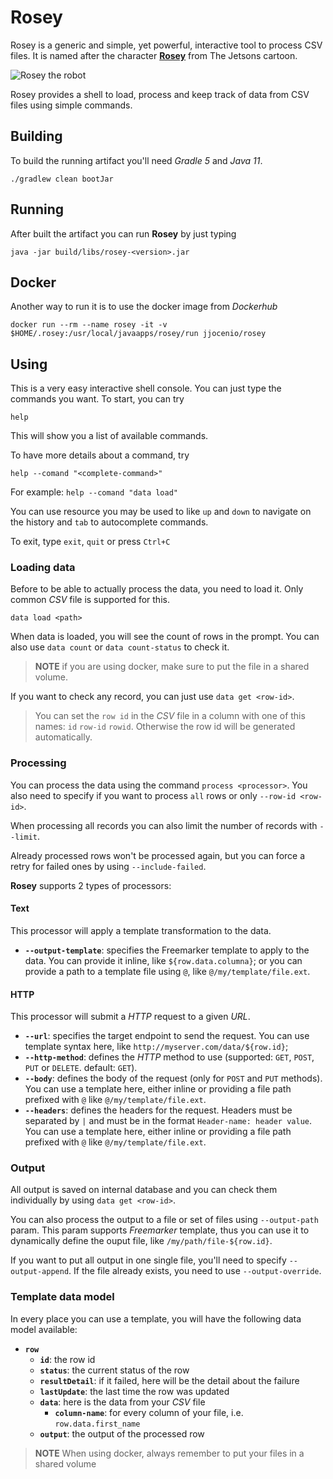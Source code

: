 # Rosey
Rosey is a generic and simple, yet powerful, interactive tool to process CSV files. It is named after the character **[Rosey](https://thejetsons.fandom.com/wiki/Rosey)** from The Jetsons cartoon.

![Rosey the robot](https://vignette.wikia.nocookie.net/thejetsons/images/1/15/Rosie_The_Robot_The_Jetsons_&_WWE_Robo-WrestleMania_%282%29.png/revision/latest/top-crop/width/300/height/300?cb=20200808224502)

Rosey provides a shell to load, process and keep track of data from CSV files using simple commands.

## Building 
To build the running artifact you'll need *Gradle 5* and *Java 11*.

    ./gradlew clean bootJar

## Running
After built the artifact you can run **Rosey** by just typing

    java -jar build/libs/rosey-<version>.jar

## Docker
Another way to run it is to use the docker image from *Dockerhub*

    docker run --rm --name rosey -it -v $HOME/.rosey:/usr/local/javaapps/rosey/run jjocenio/rosey

## Using

This is a very easy interactive shell console. You can just type the commands you want. To start, you can try

    help

This will show you a list of available commands.

To have more details about a command, try

    help --comand "<complete-command>"

For example:  `help --comand "data load"`

You can use resource you may be used to like  `up`  and  `down`  to navigate on the history and  `tab`  to autocomplete commands.

To exit, type  `exit`,  `quit`  or press  `Ctrl+C`

### Loading data
Before to be able to actually process the data, you need to load it. Only common *CSV* file is supported for this.

    data load <path>

When data is loaded, you will see the count of rows in the prompt. You can also use `data count` or `data count-status` to check it. 

> **NOTE** if you are using docker, make sure to put the file in a shared volume.

If you want to check any record, you can just use `data get <row-id>`.

> You can set the `row id` in the *CSV* file in a column with one of  this names: `id` `row-id` `rowid`. Otherwise the row id will be generated automatically.

### Processing
You can process the data using the command `process <processor>`. You also need to specify if you want to process `all` rows or only `--row-id <row-id>`. 

When processing all records you can also limit the number of records with `--limit`.

Already processed rows won't be processed again, but you can force a retry for failed ones by using `--include-failed`.

**Rosey** supports 2 types of processors:

#### Text
This processor will apply a template transformation to the data. 

 - **`--output-template`**: specifies the Freemarker template to apply to the data. You can provide it inline, like `${row.data.columna}`; or you can provide a path to a template file using `@`, like `@/my/template/file.ext`.

#### HTTP
This processor will submit a *HTTP* request to a given *URL*. 

 - **`--url`**: specifies the target endpoint to send the request. You can use template syntax here, like `http://myserver.com/data/${row.id}`;
 - **`--http-method`**: defines the *HTTP* method to use (supported: `GET`, `POST`, `PUT` or `DELETE`. default: `GET`). 
 - **`--body`**: defines the body of the request (only for `POST` and `PUT` methods). You can use a template here, either inline or providing a file path prefixed with `@` like `@/my/template/file.ext`.
 - **`--headers`**: defines the headers for the request. Headers must be separated by `|` and must be in the format `Header-name: header value`. You can use a template here, either inline or providing a file path prefixed with `@` like `@/my/template/file.ext`.

### Output
All output is saved on internal database and you can check them individually by using `data get <row-id>`.

You can also process the output to a file or set of files using `--output-path` param. This param supports *Freemarker* template, thus you can use it to dynamically define the ouput file, like `/my/path/file-${row.id}`. 

If you want to put all output in one single file, you'll need to specify `--output-append`. If the file already exists, you need to use `--output-override`.

### Template data model
In every place you can use a template, you will have the following data model available:

 - **`row`**
	 - **`id`**: the row id
	 - **`status`**: the current status of the row
	 - **`resultDetail`**: if it failed, here will be the detail about the failure
	 - **`lastUpdate`**: the last time the row was updated
	 - **`data`**: here is the data from your *CSV* file
		 - **`column-name`**: for every column of your file, i.e. `row.data.first_name`
	 - **`output`**: the output of the processed row

> **NOTE** When using docker, always remember to put your files in a shared volume
